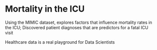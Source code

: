 # Mortality in the ICU
Using the MIMIC dataset, explores factors that influence mortality rates in the ICU; Discovered  patient diagnoses that are predictors for a fatal ICU visit

Healthcare data is a real playground for Data Scientists 

